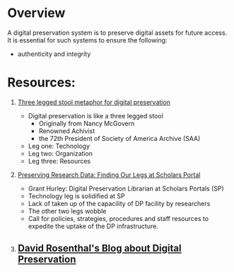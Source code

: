 # Overview

A digital preservation system is to preserve digital assets for future access. It is essential for such systems to
ensure the following:

- authenticity and integrity



# Resources:

1. [Three legged stool metaphor for digital preservation](https://libguides.bodleian.ox.ac.uk/digitalpreservation/threeleggedstool)
   - Digital preservation is like a three legged stool
      - Originally from Nancy McGovern
      - Renowned Achivist
      - the 72th President of Society of America Archive (SAA)
   - Leg one:   Technology
   - Leg two:   Organization
   - Leg three: Resources
    
2. [Preserving Research Data: Finding Our Legs at Scholars Portal](https://www.dpconline.org/blog/wdpd/finding-our-legs)
   - Grant Hurley: Digital Preservation Librarian at Scholars Portals (SP)
   - Technology leg is solidified at SP
   - Lack of taken up of the capacility of DP facility by researchers
   - The other two legs wobble
   - Call for policies, strategies, procedures and staff resources to expedite the uptake of the DP infrastructure. 

3. [David Rosenthal's Blog about Digital Preservation](https://blog.dshr.org/p/blog-page.html)
   - 
